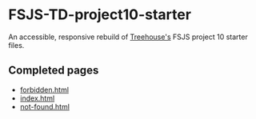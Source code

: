 # FSJS-TD-project10-starter

An accessible, responsive rebuild of [Treehouse's](https://teamtreehouse.com/) FSJS project 10 starter files.

## Completed pages

* [forbidden.html](https://anwarmontasir.github.io/FSJS-TD-project10-starter/markup/forbidden.html)
* [index.html](https://anwarmontasir.github.io/FSJS-TD-project10-starter/markup/index.html)
* [not-found.html](https://anwarmontasir.github.io/FSJS-TD-project10-starter/markup/not-found.html)